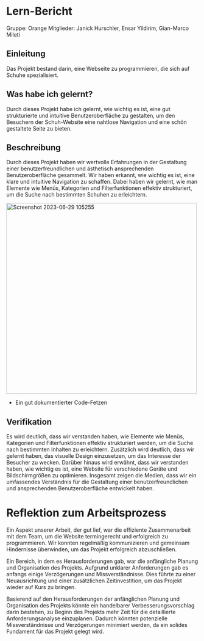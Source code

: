 # Lern-Bericht
Gruppe: Orange
Mitglieder: 
Janick Hurschler,
Ensar Yildirim,
Gian-Marco Mileti 

## Einleitung


Das Projekt bestand darin, eine Webseite zu programmieren, die sich auf Schuhe spezialisiert.

## Was habe ich gelernt?
Durch dieses Projekt habe ich gelernt, wie wichtig es ist, eine gut strukturierte und intuitive Benutzeroberfläche zu gestalten, um den Besuchern der Schuh-Website eine nahtlose Navigation und eine schön gestaltete Seite zu bieten.

## Beschreibung

Durch dieses Projekt haben wir wertvolle Erfahrungen in der Gestaltung einer benutzerfreundlichen und ästhetisch ansprechenden Benutzeroberfläche gesammelt. Wir haben erkannt, wie wichtig es ist, eine klare und intuitive Navigation zu schaffen. Dabei haben wir gelernt, wie man Elemente wie Menüs, Kategorien und Filterfunktionen effektiv strukturiert, um die Suche nach bestimmten Schuhen zu erleichtern.

<img width="500" alt="Screenshot 2023-06-29 105255" src="https://github.com/JaThHu/M293/assets/111045598/83fd54f3-ab7c-4363-8ae5-55d3101f691a">

* Ein gut dokumentierter Code-Fetzen


## Verifikation

Es wird deutlich, dass wir verstanden haben, wie Elemente wie Menüs, Kategorien und Filterfunktionen effektiv strukturiert werden, um die Suche nach bestimmten Inhalten zu erleichtern. Zusätzlich wird deutlich, dass wir gelernt haben, das visuelle Design einzusetzen, um das Interesse der Besucher zu wecken. Darüber hinaus wird erwähnt, dass wir verstanden haben, wie wichtig es ist, eine Website für verschiedene Geräte und Bildschirmgrößen zu optimieren. Insgesamt zeigen die Medien, dass wir ein umfassendes Verständnis für die Gestaltung einer benutzerfreundlichen und ansprechenden Benutzeroberfläche entwickelt haben.

# Reflektion zum Arbeitsprozess

Ein Aspekt unserer Arbeit, der gut lief, war die effiziente Zusammenarbeit mit dem Team, um die Website termingerecht und erfolgreich zu programmieren. Wir konnten regelmäßig kommunizieren und gemeinsam Hindernisse überwinden, um das Projekt erfolgreich abzuschließen.


Ein Bereich, in dem es Herausforderungen gab, war die anfängliche Planung und Organisation des Projekts. Aufgrund unklarer Anforderungen gab es anfangs einige Verzögerungen und Missverständnisse. Dies führte zu einer Neuausrichtung und einer zusätzlichen Zeitinvestition, um das Projekt wieder auf Kurs zu bringen.


Basierend auf den Herausforderungen der anfänglichen Planung und Organisation des Projekts könnte ein handelbarer Verbesserungsvorschlag darin bestehen, zu Beginn des Projekts mehr Zeit für die detaillierte Anforderungsanalyse einzuplanen. Dadurch könnten potenzielle Missverständnisse und Verzögerungen minimiert werden, da ein solides Fundament für das Projekt gelegt wird.



